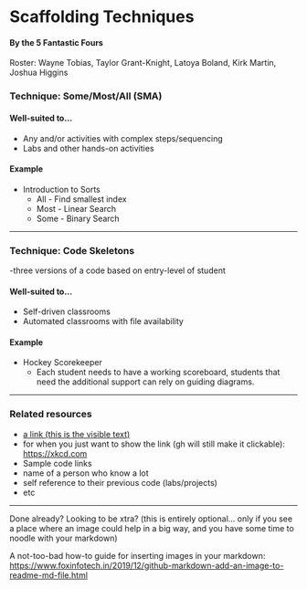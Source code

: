 # Scaffolding Techniques
#### By the 5 Fantastic Fours
Roster: Wayne Tobias, Taylor Grant-Knight, Latoya Boland, Kirk Martin, Joshua Higgins


### Technique: Some/Most/All (SMA)

#### Well-suited to...
* Any and/or activities with complex steps/sequencing
* Labs and other hands-on activities

#### Example
* Introduction to Sorts
  * All - Find smallest index
  * Most - Linear Search
  * Some - Binary Search

* * *

### Technique: Code Skeletons

-three versions of a code based on entry-level of student

#### Well-suited to...
* Self-driven classrooms
* Automated classrooms with file availability

#### Example
* Hockey Scorekeeper
  * Each student needs to have a working scoreboard, students that need the additional support can rely on guiding diagrams.

* * *

### Related resources
* [a link (this is the visible text)](https://xkcd.com)
* for when you just want to show the link (gh will still make it clickable): https://xkcd.com
* Sample code links
* name of a person who know a lot
* self reference to their previous code (labs/projects)
* etc


* * *

Done already? Looking to be xtra? (this is entirely optional... only if you see a place where an image could help in a big way, and you have some time to noodle with your markdown)

A not-too-bad how-to guide for inserting images in your markdown: https://www.foxinfotech.in/2019/12/github-markdown-add-an-image-to-readme-md-file.html

